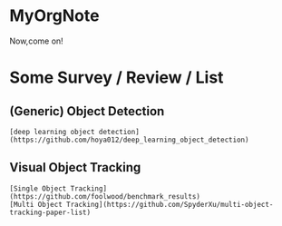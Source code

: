 # MyOrgNote
Now,come on!

# Some Survey / Review / List
## (Generic) Object Detection
    [deep learning object detection](https://github.com/hoya012/deep_learning_object_detection)
## Visual Object Tracking
    [Single Object Tracking](https://github.com/foolwood/benchmark_results)
    [Multi Object Tracking](https://github.com/SpyderXu/multi-object-tracking-paper-list)

